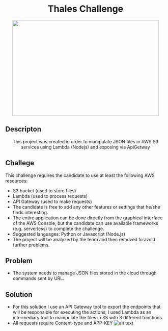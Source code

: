
<h1 align="center"> Thales Challenge</h1>

<p align="center">
  <img width="460" height="300" src="https://static.cryptoid.com.br/wp-content/uploads/2021/12/thales-group-logo.png">
</p>

## Descripton
<p align="center">This project was created in order to manipulate JSON files in AWS S3 services using Lambda (Nodejs) and exposing via ApiGetway</p>

## Challege
 This challenge requires the candidate to use at least the following AWS resources:

* S3 bucket (used to store files)
* Lambda (used to process requests)
* API Gateway (used to make requests)
* The candidate is free to add any other features or settings that he/she finds interesting.
* The entire application can be done directly from the graphical interface of the AWS Console, but the candidate can use available frameworks (e.g.
serverless) to complete the challenge.
* Suggested languages:
Python or
Javascript (Node.js)
* The project will be analyzed by the team and then removed to avoid further problems.

## Problem

* The system needs to manage JSON files stored in the cloud through commands sent by URL.

## Solution

* For this solution I use an API Gateway tool to export the endpoints that will be responsible for executing the actions, I used Lambda as an intermediary tool to manipulate the files in S3 with 3 different functions.
* All requests require Content-type and APP-KEY
![alt text](https://miro.medium.com/max/1400/1*mV6ykK7T_CzqXPqllLORnQ.jpeg)


